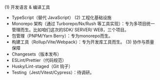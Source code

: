 (1) 开发语言 & 编译工具

- TypeScript（替代 JavaScript）
  (2) 工程化基础设施
- Monorepo 架构（通过 Turborepo/Nx/Rush 等工具实现）：专为多项目统一管理而生。比如咱们这次的SDK/ SERVER/ WEB，三个项目。
- 包管理（PNPM/Yarn Berry）：专为monorepo而生。
- 构建工具（Rollup/Vite/Webpack）：专为开发库工具而生。
  (3) 协作与质量保障
- Changesets（版本发布）
- ESLint/Prettier（代码规范）
- Husky/Lint-staged（Git 钩子）
- Testing（Jest/Vitest/Cypress）：待调研。
